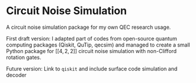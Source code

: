 # Circuit Noise Simulation

A circuit noise simulation package for my own QEC research usage. 

First draft version: I adapted part of codes from open-source quantum computing packages (Qiskit, QuTip, qecsim) and managed to create a small Python package for $[[4,2,2]]$ circuit noise simulation with non-Clifford rotation gates. 

Future version: Link to `qiskit` and include surface code simulation and decoder
